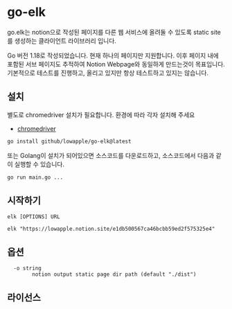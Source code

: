 # go-elk

go.elk는 notion으로 작성된 페이지를 다른 웹 서비스에 올려둘 수 있도록 static site를 생성하는 클라이언트 라이브러리 입니다.

Go 버전 1.18로 작성되었습니다. 현재 하나의 페이지만 지원합니다. 이후 페이지 내에 포함된 서브 페이지도 추적하여 Notion Webpage와 동일하게 만드는것이 목표입니다. 
기본적으로 테스트를 진행하고, 올리고 있지만 항상 테스트하고 있지는 않습니다.

## 설치
별도로 chromedriver 설치가 필요합니다. 환경에 따라 각자 설치해 주세요
* [chromedriver](https://chromedriver.chromium.org/downloads)

```sh
go install github/lowapple/go-elk@latest
```
또는 Golang이 설치가 되어있으면 소스코드를 다운로드하고, 소스코드에서 다음과 같이 실행할 수 있습니다.
```sh
go run main.go ...
```

## 시작하기

```
elk [OPTIONS] URL 
```
```
elk "https://lowapple.notion.site/e1db500567ca46bcbb59ed2f575325e4"
```

## 옵션
```
  -o string
    	notion output static page dir path (default "./dist")
```

## 라이선스

